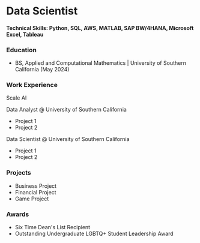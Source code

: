 # Data Scientist

#### Technical Skills: Python, SQL, AWS, MATLAB, SAP BW/4HANA, Microsoft Excel, Tableau

### Education
- BS, Applied and Computational Mathematics | University of Southern California (May 2024)

### Work Experience 

Scale AI

Data Analyst @ University of Southern California
- Project 1
- Project 2

Data Scientist @ University of Southern California
- Project 1
- Project 2

### Projects

- Business Project
- Financial Project
- Game Project

### Awards

- Six Time Dean's List Recipient
- Outstanding Undergraduate LGBTQ+ Student Leadership Award
